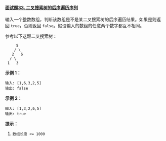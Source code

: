 #### [面试题33. 二叉搜索树的后序遍历序列](https://leetcode-cn.com/problems/er-cha-sou-suo-shu-de-hou-xu-bian-li-xu-lie-lcof/)

输入一个整数数组，判断该数组是不是某二叉搜索树的后序遍历结果。如果是则返回 `true`，否则返回 `false`。假设输入的数组的任意两个数字都互不相同。

参考以下这颗二叉搜索树：

```tsx
     5
    / \
   2   6
  / \
 1   3
```

**示例 1：**

```tsx
输入: [1,6,3,2,5]
输出: false
```

**示例 2：**

```tsx
输入: [1,3,2,6,5]
输出: true
```

**提示：**

1. `数组长度 <= 1000`
